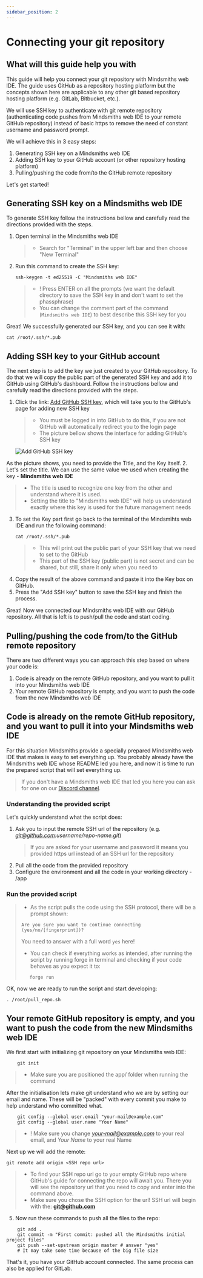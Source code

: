 ```yaml
---
sidebar_position: 2
---
```


# Connecting your git repository

## What will this guide help you with

This guide will help you connect your git repository with Mindsmiths web IDE. The guide uses GitHub as a repository hosting 
platform but the concepts shown here are applicable to any other git based repository hosting platform 
(e.g. GitLab, Bitbucket, etc.).

We will use SSH key to authenticate with git remote repository (authenticating code pushes from Mindsmiths web IDE to 
your remote GitHub repository) instead of basic https to remove the need of constant username and password prompt.

We will achieve this in 3 easy steps:
1. Generating SSH key on a Mindsmiths web IDE
2. Adding SSH key to your GitHub account (or other repository hosting platform)
3. Pulling/pushing the code from/to the GitHub remote repository

Let's get started!


## Generating SSH key on a Mindsmiths web IDE
To generate SSH key follow the instructions bellow and carefully read the directions provided with the steps.

1. Open terminal in the Mindsmiths web IDE
   > - Search for "Terminal" in the upper left bar and then choose "New Terminal"
2. Run this command to create the SSH key:
    ```commandline
    ssh-keygen -t ed25519 -C "Mindsmiths web IDE"
    ```
    > - ! Press ENTER on all the prompts (we want the default directory to save the SSH key in and don't want to set the phassphrase) 
    > - You can change the comment part of the command (`Mindsmiths web IDE`) to best describe this SSH key for you

Great! We successfully generated our SSH key, and you can see it with:   
```commandline 
cat /root/.ssh/*.pub
```


## Adding SSH key to your GitHub account
The next step is to add the key we just created to your GitHub repository. To do that we will copy the public part of the 
generated SSH key and add it to GitHub using GitHub's dashboard.
Follow the instructions bellow and carefully read the directions provided with the steps.

1. Click the link: [Add GitHub SSH key](https://github.com/settings/ssh/new), which will take you to the GitHub's page for
adding new SSH key
    > - You must be logged in into GitHub to do this, if you are not GitHub will automatically redirect you to the login page
    > - The picture bellow shows the interface for adding GitHub's SSH key
    
    ![Add GitHub SSH key](/img/connecting-git-repo/add-gitlab-ssh-key.png)

As the picture shows, you need to provide the Title, and the Key itself.
2. Let's set the title. We can use the same value we used when creating the key - **Mindsmiths web IDE**
   > - The title is used to recognize one key from the other and understand where it is used.
   > - Setting the title to "Mindsmiths web IDE" will help us understand exactly where this key is used for the future 
management needs
3. To set the Key part first go back to the terminal of the Mindsmihts web IDE and run the following command:
   ```commandline
   cat /root/.ssh/*.pub
   ```
   > - This will print out the public part of your SSH key that we need to set to the GitHub
   > - This part of the SSH key (public part) is not secret and can be shared, but still, share it only when you need to
4. Copy the result of the above command and paste it into the Key box on GitHub.
5. Press the "Add SSH key" button to save the SSH key and finish the process.

Great! Now we connected our Mindsmiths web IDE with our GitHub repository. All that is left is to push/pull the code and 
start coding.


## Pulling/pushing the code from/to the GitHub remote repository
There are two different ways you can approach this step based on where your code is:
1. Code is already on the remote GitHub repository, and you want to pull it into your Mindsmiths web IDE
2. Your remote GitHub repository is empty, and you want to push the code from the new Mindsmiths web IDE

## Code is already on the remote GitHub repository, and you want to pull it into your Mindsmiths web IDE
For this situation Mindsmiths provide a specially prepared Mindsmiths web IDE that makes is easy to set everything up. 
You probably already have the Mindsmiths web IDE whose README led you here, and now it is time to run the prepared script 
that will set everything up.
> If you don't have a Mindsmiths web IDE that led you here you can ask for one on our [Discord channel](https://discord.gg/knYDVJ5Ez8).

### Understanding the provided script 

Let's quickly understand what the script does:
1. Ask you to input the remote SSH url of the repository (e.g. *git@github.com:username/repo-name.git*)
    > If you are asked for your username and password it means you provided https url instead of an SSH url for the 
      repository
2. Pull all the code from the provided repository
3. Configure the environment and all the code in your working directory - /app

### Run the provided script
> - As the script pulls the code using the SSH protocol, there will be a prompt shown:
> ```commandline
> Are you sure you want to continue connecting (yes/no/[fingerprint])?
> ```
> You need to answer with a full word `yes` here!
> - You can check if everything works as intended, after running the script by running forge in terminal and checking if 
> your code behaves as you expect it to:
>```commandline
>    forge run
>```

OK, now we are ready to run the script and start developing:
```commandline
. /root/pull_repo.sh
```

## Your remote GitHub repository is empty, and you want to push the code from the new Mindsmiths web IDE
We first start with initializing git repository on your Mindsmiths web IDE:
```commandline
    git init
```
> - Make sure you are positioned the app/ folder when running the command

After the initialisation lets make git understand who we are by setting our email and name. These will be "packed" 
with every commit you make to help understand who committed what.
```commandline
    git config --global user.email "your-mail@example.com"
    git config --global user.name "Your Name"
```
> - ! Make sure you change *your-mail@example.com* to your real email, and *Your Name* to your real Name

Next up we will add the remote:
```commandline
git remote add origin <SSH repo url> 
```
> - To find your SSH repo url go to your empty GitHub repo where GitHub's guide for connecting the repo will await you. 
> There you will see the repository url that you need to copy and enter into the command above.
> - Make sure you chose the SSH option for the url! SSH url will begin with the: **git@github.com**

5. Now run these commands to push all the files to the repo:
```commandline
    git add .
    git commit -m "First commit: pushed all the Mindsmiths initial project files"
    git push --set-upstream origin master # answer "yes"
    # It may take some time because of the big file size
```
That's it, you have your GitHub account connected. The same process can also be applied for GitLab.